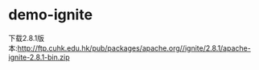 # demo-ignite
下载2.8.1版本:http://ftp.cuhk.edu.hk/pub/packages/apache.org//ignite/2.8.1/apache-ignite-2.8.1-bin.zip

